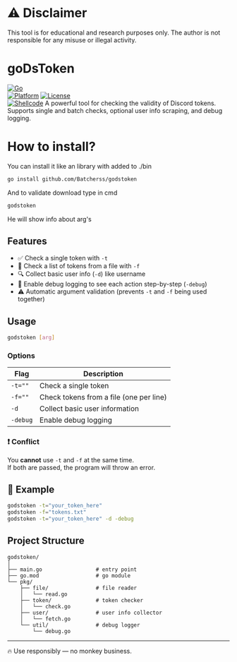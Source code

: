 # ⚠️ Disclaimer
This tool is for educational and research purposes only. The author is not responsible for any misuse or illegal activity.

# goDsToken

[![Go](https://img.shields.io/badge/Go-1.22-blue.svg)](https://golang.org)  
[![Platform](https://img.shields.io/badge/Platform-Windows%20%2F%20Linux-lightgrey)]()
[![License](https://img.shields.io/badge/License-MIT-green.svg)]()  
[![Shellcode](https://img.shields.io/badge/Token-Checker-orange)]()
A powerful tool for checking the validity of Discord tokens.  
Supports single and batch checks, optional user info scraping, and debug logging.

# How to install?
You can install it like an library with added to ./bin

```bash
go install github.com/Batcherss/godstoken
```
And to validate download type in cmd
```cmd
godstoken
```
He will show info about arg's

##  Features

- ✅ Check a single token with `-t`
- 📁 Check a list of tokens from a file with `-f`
- 🔍 Collect basic user info (`-d`) like username
- 🐛 Enable debug logging to see each action step-by-step (`-debug`)
- ⚠️ Automatic argument validation (prevents `-t` and `-f` being used together)

##  Usage

```bash
godstoken [arg]
```

### Options

| Flag         | Description                                |
|--------------|--------------------------------------------|
| `-t=""`       | Check a single token                      |
| `-f=""`       | Check tokens from a file (one per line)   |
| `-d`          | Collect basic user information            |
| `-debug`      | Enable debug logging                      |

### ❗ Conflict

You **cannot** use `-t` and `-f` at the same time.  
If both are passed, the program will throw an error.

## 🔧 Example

```bash
godstoken -t="your_token_here"
godstoken -f="tokens.txt"
godstoken -t="your_token_here" -d -debug
```

##  Project Structure

```
godstoken/
│
├── main.go                 # entry point
├── go.mod                  # go module
└── pkg/
    ├── file/               # file reader
    │   └── read.go
    ├── token/              # token checker
    │   └── check.go
    ├── user/               # user info collector
    │   └── fetch.go
    └── util/               # debug logger
        └── debug.go
```

---
🔥 Use responsibly — no monkey business.

